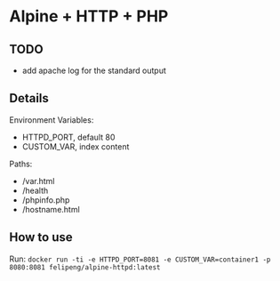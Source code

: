 # Alpine + HTTP + PHP

## TODO
* add apache log for the standard output

## Details

Environment Variables:
* HTTPD_PORT, default 80
* CUSTOM_VAR, index content

Paths:
* /var.html
* /health
* /phpinfo.php
* /hostname.html

## How to use

Run: `docker run -ti -e HTTPD_PORT=8081 -e CUSTOM_VAR=container1 -p 8080:8081 felipeng/alpine-httpd:latest`
